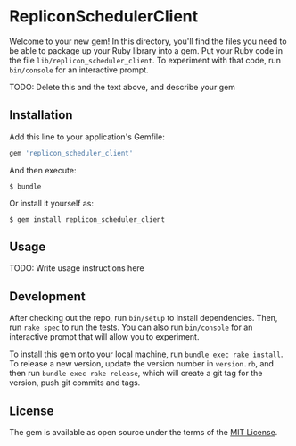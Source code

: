 # RepliconSchedulerClient

Welcome to your new gem! In this directory, you'll find the files you need to be able to package up your Ruby library into a gem. Put your Ruby code in the file `lib/replicon_scheduler_client`. To experiment with that code, run `bin/console` for an interactive prompt.

TODO: Delete this and the text above, and describe your gem

## Installation

Add this line to your application's Gemfile:

```ruby
gem 'replicon_scheduler_client'
```

And then execute:

    $ bundle

Or install it yourself as:

    $ gem install replicon_scheduler_client

## Usage

TODO: Write usage instructions here

## Development

After checking out the repo, run `bin/setup` to install dependencies. Then, run `rake spec` to run the tests. You can also run `bin/console` for an interactive prompt that will allow you to experiment.

To install this gem onto your local machine, run `bundle exec rake install`. To release a new version, update the version number in `version.rb`, and then run `bundle exec rake release`, which will create a git tag for the version, push git commits and tags.

## License

The gem is available as open source under the terms of the [MIT License](http://opensource.org/licenses/MIT).

